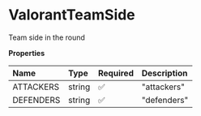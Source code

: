 # ValorantTeamSide

Team side in the round

**Properties**

| Name      | Type   | Required | Description |
| :-------- | :----- | :------- | :---------- |
| ATTACKERS | string | ✅       | "attackers" |
| DEFENDERS | string | ✅       | "defenders" |

<!-- This file was generated by liblab | https://liblab.com/ -->

